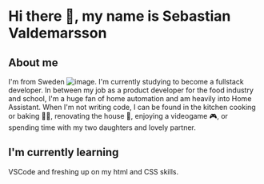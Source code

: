 # Hi there 👋, my name is Sebastian Valdemarsson

##  About me
I'm from Sweden ![image](https://github.com/user-attachments/assets/c4eecd41-aeb8-48f6-940c-8f800db9d4da). I'm currently studying to become a fullstack developer. In between my job as a product developer for the food industry and school, I'm a huge fan of home automation and am heavily into Home Assistant. When I'm not writing code, I can be found in the kitchen cooking or baking :man_cook:, renovating the house :hammer:, enjoying a videogame :video_game:, or spending time with my two daughters and lovely partner. 

## I'm currently learning
VSCode and freshing up on my html and CSS skills.

<!--
**csschef/csschef** is a ✨ _special_ ✨ repository because its `README.md` (this file) appears on your GitHub profile.

AbHere are some ideas to get you started:

- 🔭 I’m currently working on ...
- 🌱 I’m currently learning ...
- 👯 I’m looking to collaborate on ...
- 🤔 I’m looking for help with ...
- 💬 Ask me about ...
- 📫 How to reach me: ...
- 😄 Pronouns: ...
- ⚡ Fun fact: ...
-->
